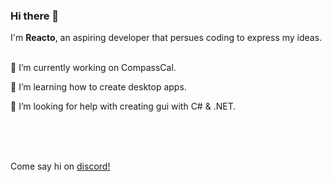 ### Hi there 👋

I'm __Reacto__, an aspiring developer that persues coding to express my ideas.
<br>
<br>

🔭 I’m currently working on CompassCal.

🌱 I’m learning how to create desktop apps.

🤔 I’m looking for help with creating gui with C# & .NET.

<br>
<br>
<br>

Come say hi on [discord!](http://discordapp.com/users/961431044156948480)

<!--
**reactoimpact/reactoimpact** is a ✨ _special_ ✨ repository because its `README.md` (this file) appears on your GitHub profile.

Here are some ideas to get you started:

- 🔭 I’m currently working on ...
- 🌱 I’m currently learning ...
- 👯 I’m looking to collaborate on ...
- 🤔 I’m looking for help with ...
- 💬 Ask me about ...
- 📫 How to reach me: ...
- 😄 Pronouns: ...
- ⚡ Fun fact: ...
-->
